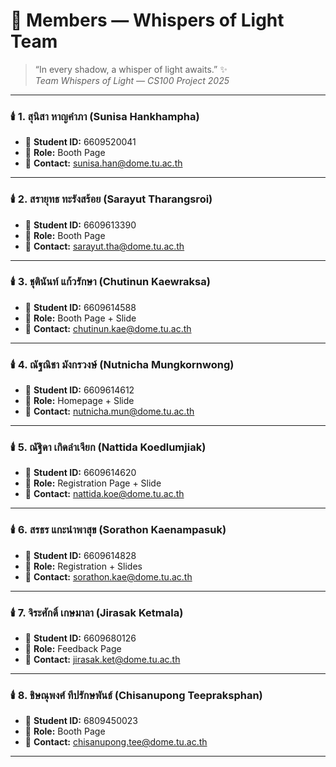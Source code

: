 # 👥 Members — Whispers of Light Team

> “In every shadow, a whisper of light awaits.” ✨  
> _Team Whispers of Light — CS100 Project 2025_

---

### 🕯️ 1. สุนิสา หาญคำภา (Sunisa Hankhampha)
- 🧾 **Student ID:** 6609520041  
- 🎯 **Role:** Booth Page  
- 📧 **Contact:** sunisa.han@dome.tu.ac.th  

---

### 🕯️ 2. สรายุทธ ทะรังสร้อย (Sarayut Tharangsroi)
- 🧾 **Student ID:** 6609613390  
- 🎯 **Role:** Booth Page  
- 📧 **Contact:** sarayut.tha@dome.tu.ac.th  

---

### 🕯️ 3. ชุตินันท์ แก้วรักษา (Chutinun Kaewraksa)
- 🧾 **Student ID:** 6609614588  
- 🎯 **Role:** Booth Page + Slide  
- 📧 **Contact:** chutinun.kae@dome.tu.ac.th  

---

### 🕯️ 4. ณัฐณิชา มังกรวงษ์ (Nutnicha Mungkornwong)
- 🧾 **Student ID:** 6609614612  
- 🎯 **Role:** Homepage + Slide  
- 📧 **Contact:** nutnicha.mun@dome.tu.ac.th  

---

### 🕯️ 5. ณัฐิดา เกิดลำเจียก (Nattida Koedlumjiak)
- 🧾 **Student ID:** 6609614620  
- 🎯 **Role:** Registration Page + Slide  
- 📧 **Contact:** nattida.koe@dome.tu.ac.th  

---

### 🕯️ 6. สรธร แกะนำพาสุข (Sorathon Kaenampasuk)
- 🧾 **Student ID:** 6609614828  
- 🎯 **Role:** Registration + Slides  
- 📧 **Contact:** sorathon.kae@dome.tu.ac.th  

---

### 🕯️ 7. จิระศักดิ์ เกษมาลา (Jirasak Ketmala)
- 🧾 **Student ID:** 6609680126  
- 🎯 **Role:** Feedback Page  
- 📧 **Contact:** jirasak.ket@dome.tu.ac.th  

---

### 🕯️ 8. ชิษณุพงศ์ ทีปรักษพันธ์ (Chisanupong Teepraksphan)
- 🧾 **Student ID:** 6809450023  
- 🎯 **Role:** Booth Page  
- 📧 **Contact:** chisanupong.tee@dome.tu.ac.th  

---

